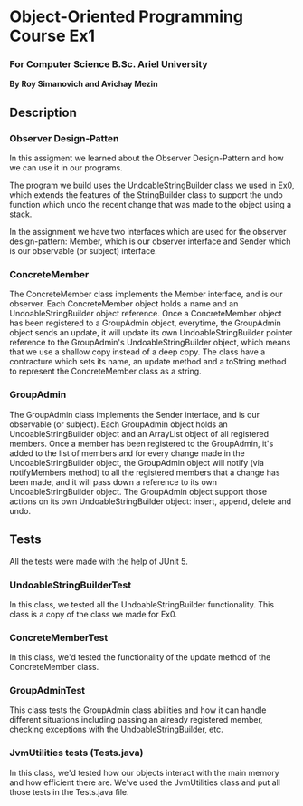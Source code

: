 # Object-Oriented Programming Course Ex1
### For Computer Science B.Sc. Ariel University

**By Roy Simanovich and Avichay Mezin**

## Description
### Observer Design-Patten
In this assigment we learned about the Observer Design-Pattern
and how we can use it in our programs.

The program we build uses the UndoableStringBuilder class we used
in Ex0, which extends the features of the StringBuilder class to
support the undo function which undo the recent change that was made
to the object using a stack.

In the assignment we have two interfaces which are used for the observer
design-pattern: Member, which is our observer interface and Sender
which is our observable (or subject) interface.

### ConcreteMember
The ConcreteMember class implements the Member interface, and is
our observer. Each ConcreteMember object holds a name and an
UndoableStringBuilder object reference. Once a ConcreteMember object
has been registered to a GroupAdmin object, everytime, the GroupAdmin
object sends an update, it will update its own UndoableStringBuilder
pointer reference to the GroupAdmin's UndoableStringBuilder object,
which means that we use a shallow copy instead of a deep copy. The
class have a contracture which sets its name, an update method and
a toString method to represent the ConcreteMember class as a string.

### GroupAdmin
The GroupAdmin class implements the Sender interface, and is our
observable (or subject). Each GroupAdmin object holds an
UndoableStringBuilder object and an ArrayList object of all
registered members. Once a member has been registered to the
GroupAdmin, it's added to the list of members and for every change
made in the UndoableStringBuilder object, the GroupAdmin object will
notify (via notifyMembers method) to all the registered members that
a change has been made, and it will pass down a reference to its own
UndoableStringBuilder object. The GroupAdmin object support those actions
on its own UndoableStringBuilder object: insert, append, delete and undo.

## Tests
All the tests were made with the help of JUnit 5.

### UndoableStringBuilderTest
In this class, we tested all the UndoableStringBuilder functionality.
This class is a copy of the class we made for Ex0.

### ConcreteMemberTest
In this class, we'd tested the functionality of the update method
of the ConcreteMember class.

### GroupAdminTest
This class tests the GroupAdmin class abilities and how it can handle
different situations including passing an already registered member,
checking exceptions with the UndoableStringBuilder, etc.

### JvmUtilities tests (Tests.java)
In this class, we'd tested how our objects interact with
the main memory and how efficient there are. We've used the JvmUtilities
class and put all those tests in the Tests.java file.